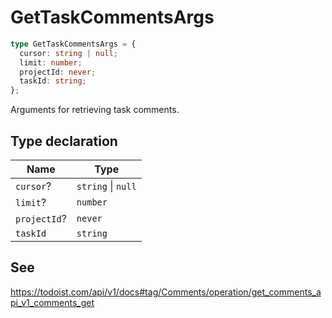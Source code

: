 # GetTaskCommentsArgs

```ts
type GetTaskCommentsArgs = {
  cursor: string | null;
  limit: number;
  projectId: never;
  taskId: string;
};
```

Arguments for retrieving task comments.

## Type declaration

| Name | Type |
| ------ | ------ |
| <a id="cursor"></a> `cursor`? | `string` \| `null` |
| <a id="limit"></a> `limit`? | `number` |
| <a id="projectid"></a> `projectId`? | `never` |
| <a id="taskid"></a> `taskId` | `string` |

## See

https://todoist.com/api/v1/docs#tag/Comments/operation/get_comments_api_v1_comments_get
